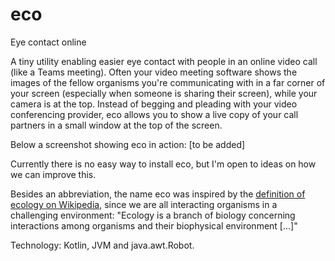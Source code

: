 # eco
Eye contact online

A tiny utility enabling easier eye contact with people in an online video call (like a Teams meeting). Often your video meeting software shows the images of the fellow organisms you're communicating with in a far corner of your screen (especially when someone is sharing their screen), while your camera is at the top. Instead of begging and pleading with your video conferencing provider, eco allows you to show a live copy of your call partners in a small window at the top of the screen.

Below a screenshot showing eco in action:
[to be added]

Currently there is no easy way to install eco, but I'm open to ideas on how we can improve this.

Besides an abbreviation, the name eco was inspired by the [definition of ecology on Wikipedia](https://en.wikipedia.org/wiki/Ecology), since we are all interacting organisms in a challenging environment:
"Ecology is a branch of biology concerning interactions among organisms and their biophysical environment [...]"

Technology: Kotlin, JVM and java.awt.Robot.
